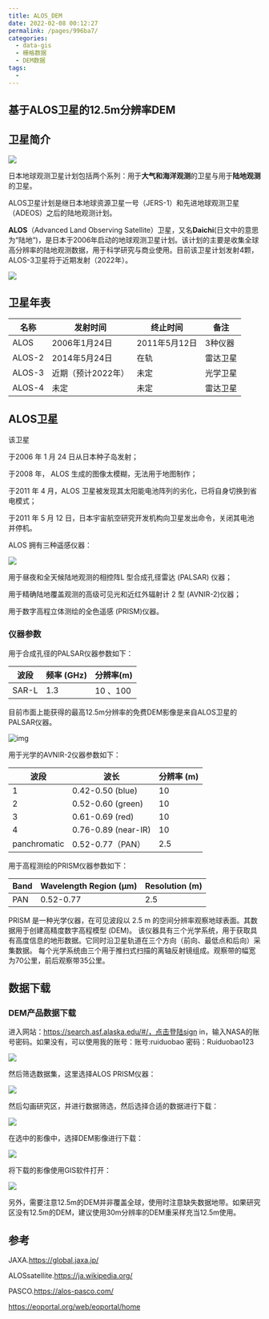 ```yaml
---
title: ALOS_DEM
date: 2022-02-08 00:12:27
permalink: /pages/996ba7/
categories:
  - data-gis
  - 栅格数据
  - DEM数据
tags:
  - 
---
```

## 基于ALOS卫星的12.5m分辨率DEM

## 卫星简介

![](http://pics.landcover100.com/pics//image/202202012317166.png)

日本地球观测卫星计划包括两个系列：用于**大气和海洋观测**的卫星与用于**陆地观测**的卫星。

ALOS卫星计划是继日本地球资源卫星一号（JERS-1）和先进地球观测卫星（ADEOS）之后的陆地观测计划。

**ALOS**（Advanced Land Observing Satellite）卫星，又名**Daichi**(日文中的意思为“陆地”)，是日本于2006年启动的地球观测卫星计划。该计划的主要是收集全球高分辨率的陆地观测数据，用于科学研究与商业使用。目前该卫星计划发射4颗，ALOS-3卫星将于近期发射（2022年）。

![](http://pics.landcover100.com/pics//image/202202012202045.jpg)

## 卫星年表

| 名称   | 发射时间           | 终止时间      | 备注     |
| ------ | ------------------ | ------------- | -------- |
| ALOS   | 2006年1月24日      | 2011年5月12日 | 3种仪器  |
| ALOS-2 | 2014年5月24日      | 在轨          | 雷达卫星 |
| ALOS-3 | 近期（预计2022年） | 未定          | 光学卫星 |
| ALOS-4 | 未定               | 未定          | 雷达卫星 |

## ALOS卫星

 该卫星

于2006 年 1 月 24 日从日本种子岛发射；

于2008 年， ALOS 生成的图像太模糊，无法用于地图制作；

于2011 年 4 月，ALOS 卫星被发现其太阳能电池阵列的劣化，已将自身切换到省电模式；

于2011 年 5 月 12 日，日本宇宙航空研究开发机构向卫星发出命令，关闭其电池并停机。

ALOS 拥有三种遥感仪器：

![](http://pics.landcover100.com/pics//image/202202012313721.png)

用于昼夜和全天候陆地观测的相控阵L 型合成孔径雷达 (PALSAR) 仪器；

用于精确陆地覆盖观测的高级可见光和近红外辐射计 2 型 (AVNIR-2)仪器；

用于数字高程立体测绘的全色遥感 (PRISM)仪器。

### 仪器参数

用于合成孔径的PALSAR仪器参数如下：

| 波段  | 频率 (GHz) | 分辨率(m) |
| ----- | ---------- | --------- |
| SAR-L | 1.3        | 10 、100  |

目前市面上能获得的最高12.5m分辨率的免费DEM影像是来自ALOS卫星的PALSAR仪器。

![img](http://pics.landcover100.com/pics//image/202202012332337.png)

用于光学的AVNIR-2仪器参数如下：

| 波段         | 波长                | 分辨率 (m) |
| ------------ | ------------------- | ---------- |
| 1            | 0.42-0.50 (blue)    | 10         |
| 2            | 0.52-0.60 (green)   | 10         |
| 3            | 0.61-0.69 (red)     | 10         |
| 4            | 0.76-0.89 (near-IR) | 10         |
| panchromatic | 0.52-0.77（PAN）    | 2.5        |

用于高程测绘的PRISM仪器参数如下：

| Band | Wavelength Region (µm) | Resolution (m) |
| ---- | ---------------------- | -------------- |
| PAN  | 0.52-0.77              | 2.5            |

PRISM 是一种光学仪器，在可见波段以 2.5 m 的空间分辨率观察地球表面。其数据用于创建高精度数字高程模型 (DEM)。
该仪器具有三个光学系统，用于获取具有高度信息的地形数据。它同时沿卫星轨道在三个方向（前向、最低点和后向）采集数据。
每个光学系统由三个用于推扫式扫描的离轴反射镜组成。观察带的幅宽为70公里，前后观察带35公里。



## 数据下载

### DEM产品数据下载

进入网站：https://search.asf.alaska.edu/#/，点击登陆sign in，输入NASA的账号密码。如果没有，可以使用我的账号：账号:ruiduobao 密码：Ruiduobao123 

![](http://pics.landcover100.com/pics//image/202202012348616.jpg)

然后筛选数据集，这里选择ALOS PRISM仪器：

![](http://pics.landcover100.com/pics//image/202202012350122.png)

然后勾画研究区，并进行数据筛选，然后选择合适的数据进行下载：

![](http://pics.landcover100.com/pics//image/202202012359796.jpg)

在选中的影像中，选择DEM影像进行下载：

![](http://pics.landcover100.com/pics//image/202202020002095.jpg)

将下载的影像使用GIS软件打开：

![](http://pics.landcover100.com/pics//image/202202020006676.jpg)

另外，需要注意12.5m的DEM并非覆盖全球，使用时注意缺失数据地带。如果研究区没有12.5m的DEM，建议使用30m分辨率的DEM重采样充当12.5m使用。



## 参考

JAXA.https://global.jaxa.jp/

ALOSsatellite.https://ja.wikipedia.org/

PASCO.https://alos-pasco.com/

https://eoportal.org/web/eoportal/home
